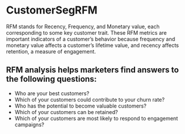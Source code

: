 # CustomerSegRFM
RFM stands for Recency, Frequency, and Monetary value, each corresponding to some key customer trait. These RFM metrics are important indicators of a customer’s behavior because frequency and monetary value affects a customer’s lifetime value, and recency affects retention, a measure of engagement.
## RFM analysis helps marketers find answers to the following questions:

- Who are your best customers?
- Which of your customers could contribute to your churn rate?
- Who has the potential to become valuable customers?
- Which of your customers can be retained?
- Which of your customers are most likely to respond to engagement campaigns?

